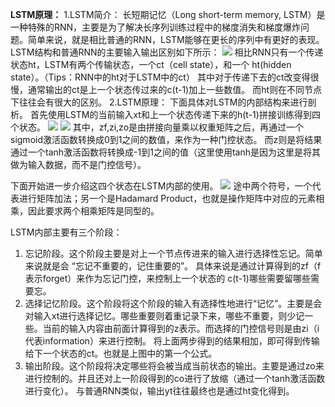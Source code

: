 **LSTM原理：**
1.LSTM简介：
长短期记忆（Long short-term memory, LSTM）是一种特殊的RNN，主要是为了解决长序列训练过程中的梯度消失和梯度爆炸问题。简单来说，就是相比普通的RNN，LSTM能够在更长的序列中有更好的表现。
LSTM结构和普通RNN的主要输入输出区别如下所示：
![](https://ai-studio-static-online.cdn.bcebos.com/688399fe22f1423e9d7b1c5f22ce9f93dc87680302d5428584e86ecbbb0393c0)
相比RNN只有一个传递状态ht，LSTM有两个传输状态，一个ct（cell state），和一个 ht(hidden state）。（Tips：RNN中的ht对于LSTM中的ct）
其中对于传递下去的ct改变得很慢，通常输出的ct是上一个状态传过来的c(t-1)加上一些数值。
而ht则在不同节点下往往会有很大的区别。
2.LSTM原理：
下面具体对LSTM的内部结构来进行剖析。
首先使用LSTM的当前输入xt和上一个状态传递下来的h(t-1)拼接训练得到四个状态。
![](https://ai-studio-static-online.cdn.bcebos.com/6d181454198d415bb6102067ae87533de1c48212b7594ba78ffe483bbd0feb8f)
![](https://ai-studio-static-online.cdn.bcebos.com/3dde30f469974cfba0acdf542db9d1996d237dd3d87448b49075453c521528f9)
其中，zf,zi,zo是由拼接向量乘以权重矩阵之后，再通过一个sigmoid激活函数转换成0到1之间的数值，来作为一种门控状态。
而z则是将结果通过一个tanh激活函数将转换成-1到1之间的值（这里使用tanh是因为这里是将其做为输入数据，而不是门控信号）。

下面开始进一步介绍这四个状态在LSTM内部的使用。
![](https://ai-studio-static-online.cdn.bcebos.com/6b5e3221d3e6448b9c5a9e1b7bb75d0104ae0ce1c889448cb5422cc1fba3faa2)
途中两个符号，一个代表进行矩阵加法；另一个是Hadamard Product，也就是操作矩阵中对应的元素相乘，因此要求两个相乘矩阵是同型的。

LSTM内部主要有三个阶段：
1. 忘记阶段。这个阶段主要是对上一个节点传进来的输入进行选择性忘记。简单来说就是会 “忘记不重要的，记住重要的”。
具体来说是通过计算得到的zf（f表示forget）来作为忘记门控，来控制上一个状态的 c(t-1)哪些需要留哪些需要忘。
2. 选择记忆阶段。这个阶段将这个阶段的输入有选择性地进行“记忆”。主要是会对输入xt进行选择记忆。哪些重要则着重记录下来，哪些不重要，则少记一些。当前的输入内容由前面计算得到的z表示。而选择的门控信号则是由zi（i代表information）来进行控制。
将上面两步得到的结果相加，即可得到传输给下一个状态的ct。也就是上图中的第一个公式。
3. 输出阶段。这个阶段将决定哪些将会被当成当前状态的输出。主要是通过zo来进行控制的。并且还对上一阶段得到的co进行了放缩（通过一个tanh激活函数进行变化）。
与普通RNN类似，输出yt往往最终也是通过ht变化得到。
